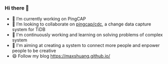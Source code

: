 ### Hi there 👋

<!--
**maxshuang/maxshuang** is a ✨ _special_ ✨ repository because its `README.md` (this file) appears on your GitHub profile.

Here are some ideas to get you started:

- 🔭 I’m currently working on PingCAP
- 🌱 I’m currently learning ...
- 👯 I’m looking to collaborate on ...
- 🤔 I’m looking for help with ...
- 💬 Ask me about ...
- 📫 How to reach me: ...
- 😄 Pronouns: ...
- ⚡ Fun fact: ...
-->

- 🔭 I’m currently working on PingCAP
- 👯 I’m looking to collaborate on [pingcap/cdc](https://github.com/pingcap/ticdc), a change data capture system for TiDB
- 🌱 I'm continuously working and learning on solving problems of complex system
- 🌱 I'm aiming at creating a system to connect more people and enpower people to be creative
- 😄 Follow my blog https://maxshuang.github.io/
